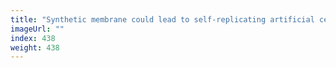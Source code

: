 ```yaml
---
title: "Synthetic membrane could lead to self-replicating artificial cells"
imageUrl: ""
index: 438
weight: 438
---
```

